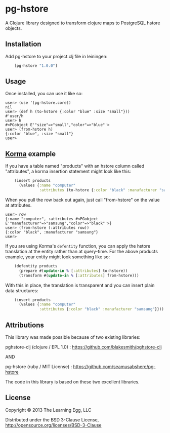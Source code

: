 # pg-hstore

A Clojure library designed to transform clojure maps to PostgreSQL hstore objects.

## Installation

Add pg-hstore to your project.clj file in leiningen:

```clj
    [pg-hstore "1.0.0"]
```

## Usage

Once installed, you can use it like so:

    user> (use '[pg-hstore.core])
    nil
    user> (def h (to-hstore {:color "blue" :size "small"}))
    #'user/h
    user> h
    #<PGobject E'"size"=>"small","color"=>"blue"'>
    user> (from-hstore h)
    {:color "blue", :size "small"}
    user>

## [Korma](http://sqlkorma.com/) example

If you have a table named "products" with an hstore column called "attributes", a korma insertion statement might look like this:

```clj
    (insert products
      (values {:name "computer"
               :attributes (to-hstore {:color "black" :manufacturer "samsung"})}))
```

When you pull the row back out again, just call "from-hstore" on the value at attributes.

    user> row
    {:name "computer", :attributes #<PGobject E'"manufacturer"=>"samsung","color"=>"black"'>}
    user> (from-hstore (:attributes row))
    {:color "black", :manufacturer "samsung"}
    user>

If you are using Korma's ```defentity``` function, you can apply the hstore translation at the entity rather than at query-time. For the above products example, your entity might look something like so:

```clj
    (defentity products
      (prepare #(update-in % [:attributes] to-hstore))
      (transform #(update-in % [:attributes] from-hstore)))
```

With this in place, the translation is transparent and you can insert plain data structures:

```clj
    (insert products
      (values {:name "computer"
               :attributes {:color "black" :manufacturer "samsung"}}))
```

## Attributions

This library was made possible because of two existing libraries:

pghstore-clj (clojure / EPL 1.0) : https://github.com/blakesmith/pghstore-clj

AND

pg-hstore (ruby / MIT License) : https://github.com/seamusabshere/pg-hstore

The code in this library is based on these two excellent libraries.

## License

Copyright © 2013 The Learning Egg, LLC

Distributed under the BSD 3-Clause License, http://opensource.org/licenses/BSD-3-Clause

